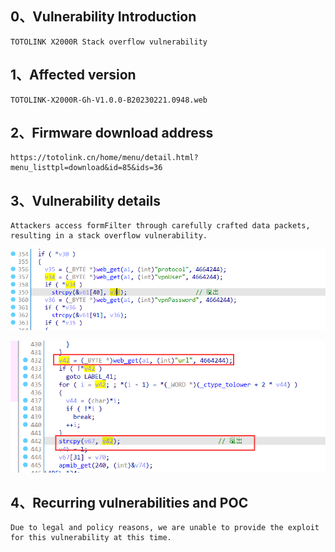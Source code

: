 ## 0、Vulnerability Introduction

```
TOTOLINK X2000R Stack overflow vulnerability
```

## 1、Affected version

```
TOTOLINK-X2000R-Gh-V1.0.0-B20230221.0948.web
```

## 2、Firmware download address

```
https://totolink.cn/home/menu/detail.html?menu_listtpl=download&id=85&ids=36
```

## 3、Vulnerability details

```
Attackers access formFilter through carefully crafted data packets, resulting in a stack overflow vulnerability.
```

![image-20231021192654939](upload\image-20231021192654939.png)

![image-20231021192713824](upload\image-20231021192713824.png)



## 4、Recurring vulnerabilities and POC

```
Due to legal and policy reasons, we are unable to provide the exploit for this vulnerability at this time.
```